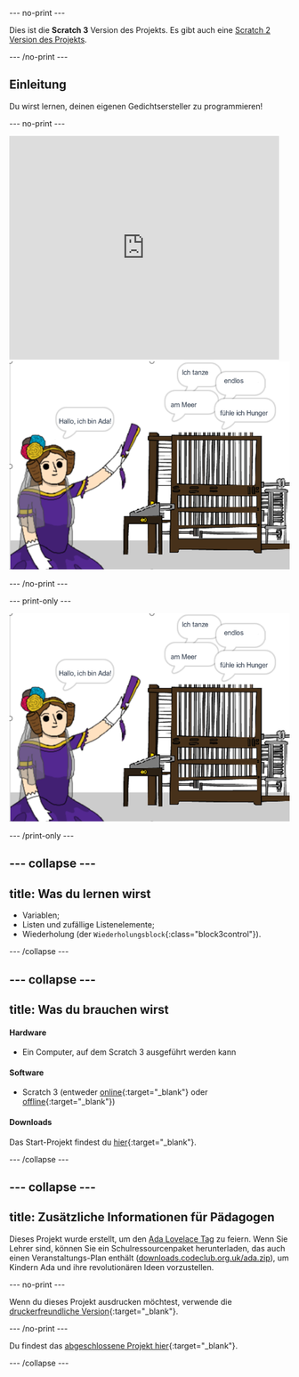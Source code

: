 --- no-print ---

Dies ist die **Scratch 3** Version des Projekts. Es gibt auch eine [Scratch 2 Version des Projekts](https://projects.raspberrypi.org/en/projects/poetry-generator-scratch2).

--- /no-print ---

## Einleitung

Du wirst lernen, deinen eigenen Gedichtsersteller zu programmieren!

--- no-print ---

<div class="scratch-preview">
  <iframe allowtransparency="true" width="485" height="402" src="https://scratch.mit.edu/projects/embed/382840859/?autostart=false" frameborder="0" scrolling="no"></iframe>
  <img src="images/poetry-final.png">
</div>

--- /no-print ---

--- print-only ---

![Bildschirmfoto  des Spiels](images/poetry-final.png)

--- /print-only ---

--- collapse ---
---
title: Was du lernen wirst
---
+ Variablen;
+ Listen und zufällige Listenelemente;
+ Wiederholung (der `Wiederholungsblock`{:class="block3control"}).

--- /collapse ---

--- collapse ---
---
title: Was du brauchen wirst
---
#### Hardware

+ Ein Computer, auf dem Scratch 3 ausgeführt werden kann

#### Software

+ Scratch 3 (entweder [online](https://rpf.io/scratchon){:target="_blank"} oder [offline](https://rpf.io/scratchoff){:target="_blank"})

#### Downloads

Das Start-Projekt findest du [hier](https://rpf.io/p/de-DE/poetry-generator-go){:target="_blank"}.

--- /collapse ---

--- collapse ---
---
title: Zusätzliche Informationen für Pädagogen
---
Dieses Projekt wurde erstellt, um den [Ada Lovelace Tag](https://findingada.com) zu feiern. Wenn Sie Lehrer sind, können Sie ein Schulressourcenpaket herunterladen, das auch einen Veranstaltungs-Plan enthält ([downloads.codeclub.org.uk/ada.zip](http://downloads.codeclub.org.uk/ada.zip)), um Kindern Ada und ihre revolutionären Ideen vorzustellen.

--- no-print ---

Wenn du dieses Projekt ausdrucken möchtest, verwende die [druckerfreundliche Version](https://projects.raspberrypi.org/de-DE/projects/poetry-generator/print){:target="_blank"}.

--- /no-print ---

Du findest das [abgeschlossene Projekt hier](https://rpf.io/p/de-DE/poetry-generator-get){:target="_blank"}.

--- /collapse ---
